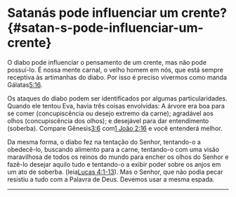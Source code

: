 # Satanás pode influenciar um crente? {#satan-s-pode-influenciar-um-crente}

O diabo pode influenciar o pensamento de um crente, mas não pode possuí-lo. É nossa mente carnal, o velho homem em nós, que está sempre receptiva às artimanhas do diabo. Por isso é preciso vivermos como manda Gálatas[5:16](http://bibliaonline.com.br/acf/gl/5/16).

Os ataques do diabo podem ser identificados por algumas particularidades. Quando ele tentou Eva, havia três coisas envolvidas: A árvore era boa para se comer (concupiscência ou desejo extremo da carne); agradável aos olhos (concupiscência dos olhos); e desejável para dar entendimento (soberba). Compare Gênesis[3:6](http://bibliaonline.com.br/acf/gn/3/6) com[1 João 2:16](http://bibliaonline.com.br/acf/1jo/2/16) e você entenderá melhor.

Da mesma forma, o diabo fez na tentação do Senhor, tentando-o a obedecê-lo, buscando alimento para a carne, tentando-o com uma visão maravilhosa de todos os reinos do mundo para encher os olhos do Senhor e fazê-lo desejar aquilo tudo e tentando-o a exibir poder sobre os anjos em um ato de soberba. (leia[Lucas 4:1-13](http://bibliaonline.com.br/acf/lc/4/1-13)). Mas o Senhor, que não podia pecar resistiu a tudo com a Palavra de Deus. Devemos usar a mesma espada.

*****